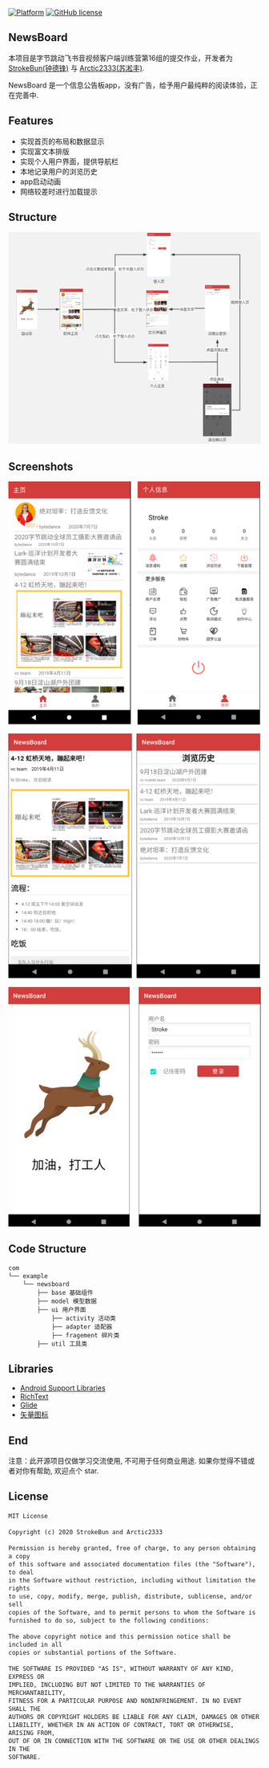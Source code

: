 [![Platform][1]][2] [![GitHub license][3]][4]

[1]:https://img.shields.io/badge/platform-Android-blue.svg
[2]:https://github.com/StrokeBun/NewsBoard
[3]:https://img.shields.io/badge/license-MIT-blue.svg
[4]:https://github.com/StrokeBun/NewsBoard/blob/master/LICENSE

## NewsBoard

本项目是字节跳动飞书音视频客户端训练营第16组的提交作业，开发者为 [StrokeBun(钟德锋)](https://github.com/StrokeBun) 与 [Arctic2333(苏淞丰)](https://github.com/Arctic2333).

NewsBoard 是一个信息公告板app，没有广告，给予用户最纯粹的阅读体验，正在完善中.

## Features

- 实现首页的布局和数据显示
- 实现富文本排版
- 实现个人用户界面，提供导航栏
- 本地记录用户的浏览历史
- app启动动画
- 网络较差时进行加载提示

## Structure

![](art/structure.png)

## Screenshots

 ![](art/1.png)

![](art/2.png)

![](art/3.png)

## Code Structure

``` 
com
└── example
    └── newsboard
        ├── base 基础组件
        ├── model 模型数据
        ├── ui 用户界面
            ├── activity 活动类
            ├── adapter 适配器
            ├── fragement 碎片类
        ├── util 工具类
```

## Libraries

- [Android Support Libraries](https://developer.android.google.cn/index.html)
- [RichText](https://github.com/zzhoujay/RichText)
- [Glide](https://github.com/bumptech/glide)
- [矢量图标](https://www.iconfont.cn/)

## End

注意：此开源项目仅做学习交流使用, 不可用于任何商业用途. 如果你觉得不错或者对你有帮助, 欢迎点个 star.

## License

```
MIT License

Copyright (c) 2020 StrokeBun and Arctic2333

Permission is hereby granted, free of charge, to any person obtaining a copy
of this software and associated documentation files (the "Software"), to deal
in the Software without restriction, including without limitation the rights
to use, copy, modify, merge, publish, distribute, sublicense, and/or sell
copies of the Software, and to permit persons to whom the Software is
furnished to do so, subject to the following conditions:

The above copyright notice and this permission notice shall be included in all
copies or substantial portions of the Software.

THE SOFTWARE IS PROVIDED "AS IS", WITHOUT WARRANTY OF ANY KIND, EXPRESS OR
IMPLIED, INCLUDING BUT NOT LIMITED TO THE WARRANTIES OF MERCHANTABILITY,
FITNESS FOR A PARTICULAR PURPOSE AND NONINFRINGEMENT. IN NO EVENT SHALL THE
AUTHORS OR COPYRIGHT HOLDERS BE LIABLE FOR ANY CLAIM, DAMAGES OR OTHER
LIABILITY, WHETHER IN AN ACTION OF CONTRACT, TORT OR OTHERWISE, ARISING FROM,
OUT OF OR IN CONNECTION WITH THE SOFTWARE OR THE USE OR OTHER DEALINGS IN THE
SOFTWARE.
```

